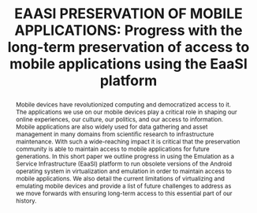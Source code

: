 ---
abstract: Mobile devices have revolutionized computing and democratized access to
  it. The applications we use on our mobile devices play a critical role in shaping
  our online experiences, our culture, our politics, and our access to information.
  Mobile applications are also widely used for data gathering and asset management
  in many domains from scientific research to infrastructure maintenance. With such
  a wide-reaching impact it is critical that the preservation community is able to
  maintain access to mobile applications for future generations. In this short paper
  we outline progress in using the Emulation as a Service Infrastructure (EaaSI) platform
  to run obsolete versions of the Android operating system in virtualization and emulation
  in order to maintain access to mobile applications. We also detail the current limitations
  of virtualizing and emulating mobile devices and provide a list of future challenges
  to address as we move forwards with ensuring long-term access to this essential
  part of our history.
creators:
- Cochrane, Euan
- Oberhauser, Jurek
- Gieschke, Rafael
date: null
document_url: https://www.ideals.illinois.edu/items/128313/bitstreams/428991/data.pdf
grand_parent: iPRES
institutions: []
keywords:
- emulation
- mobile
- apps
- applications
landing_page_url: https://hdl.handle.net/2142/121110
language: eng
layout: publication
license: CC-BY 4.0 International
notes_url: null
parent: iPRES 2023
presentation_url: null
publication_type: unknown
size: null
source_name: iPRES
title: 'EAASI PRESERVATION OF MOBILE APPLICATIONS: Progress with the long-term preservation
  of access to mobile applications using the EaaSI platform'
year: 2023
---